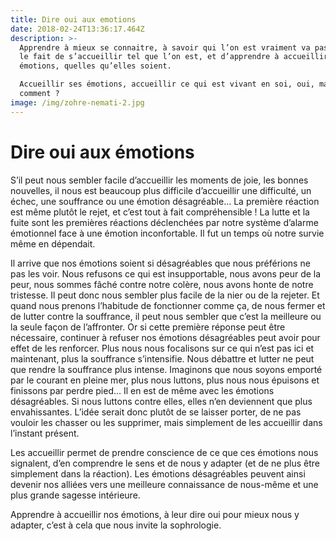 ```yaml
---
title: Dire oui aux emotions
date: 2018-02-24T13:36:17.464Z
description: >-
  Apprendre à mieux se connaitre, à savoir qui l’on est vraiment va passer par
  le fait de s’accueillir tel que l’on est, et d’apprendre à accueillir ses
  émotions, quelles qu’elles soient.

  Accueillir ses émotions, accueillir ce qui est vivant en soi, oui, mais
  comment ?
image: /img/zohre-nemati-2.jpg
---
```

# Dire oui aux émotions

S’il peut nous sembler facile d’accueillir les moments de joie, les bonnes nouvelles, il nous est beaucoup plus difficile d’accueillir une difficulté, un échec, une souffrance ou une émotion désagréable… La première réaction est même plutôt le rejet, et c’est tout à fait compréhensible ! La lutte et la fuite sont les premières réactions déclenchées par notre système d’alarme émotionnel face à une émotion inconfortable. Il fut un temps où notre survie même en dépendait.

Il arrive que nos émotions soient si désagréables que nous préférions ne pas les voir. Nous refusons ce qui est insupportable, nous avons peur de la peur, nous sommes fâché contre notre colère, nous avons honte de notre tristesse. Il peut donc nous sembler plus facile de la nier ou de la rejeter. Et quand nous prenons l’habitude de fonctionner comme ça, de nous fermer et de lutter contre la souffrance, il peut nous sembler que c’est la meilleure ou la seule façon de l’affronter. Or si cette première réponse peut être nécessaire, continuer à refuser nos émotions désagréables peut avoir pour effet de les renforcer. Plus nous nous focalisons sur ce qui n’est pas ici et maintenant, plus la souffrance s’intensifie. Nous débattre et lutter ne peut que rendre la souffrance plus intense. Imaginons que nous soyons emporté par le courant en pleine mer, plus nous luttons, plus nous nous épuisons et finissons par perdre pied… Il en est de même avec les émotions désagréables. Si nous luttons contre elles, elles n’en deviennent que plus envahissantes. L’idée serait donc plutôt de se laisser porter, de ne pas vouloir les chasser ou les supprimer,  mais simplement de les accueillir dans l’instant présent.

Les accueillir permet de prendre conscience de ce que ces émotions nous signalent, d’en comprendre le sens et de nous y adapter (et de ne plus être simplement dans la réaction). Les émotions désagréables peuvent ainsi devenir nos alliées vers une meilleure connaissance de nous-même et une plus grande sagesse intérieure.

Apprendre à accueillir nos émotions, à leur dire oui pour mieux nous y adapter, c’est à cela que nous invite la sophrologie.
